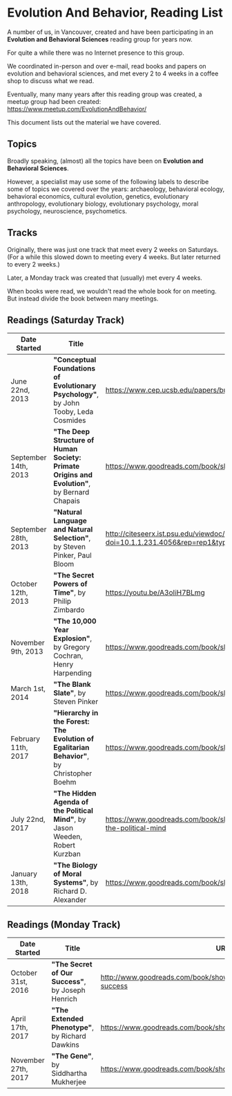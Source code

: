 # Evolution And Behavior, Reading List

A number of us, in Vancouver, created and have been participating in an **Evolution and Behavioral Sciences** reading group for years now.

For quite a while there was no Internet presence to this group.

We coordinated in-person and over e-mail, read books and papers on evolution and behavioral sciences, and met every 2 to 4 weeks in a coffee shop to discuss what we read.

Eventually, many many years after this reading group was created, a meetup group had been created:
https://www.meetup.com/EvolutionAndBehavior/

This document lists out the material we have covered.


## Topics

Broadly speaking, (almost) all the topics have been on **Evolution and Behavioral Sciences**.

However, a specialist may use some of the following labels to describe some of topics we covered over the years:
archaeology,
behavioral ecology,
behavioral economics,
cultural evolution,
genetics,
evolutionary anthropology,
evolutionary biology,
evolutionary psychology,
moral psychology,
neuroscience,
psychometics.


## Tracks

Originally, there was just one track that meet every 2 weeks on Saturdays. (For a while this slowed down to meeting every 4 weeks. But later returned to every 2 weeks.)

Later, a Monday track was created that (usually) met every 4 weeks.

When books were read, we wouldn't read the whole book for on meeting.
But instead divide the book between many meetings.


## Readings (Saturday Track)

| Date Started | Title | URL | Selected By |
| ------------ | ----- | --- | ----------- |
| June 22nd, 2013      | **"Conceptual Foundations of Evolutionary Psychology"**, by John Tooby, Leda Cosmides        | https://www.cep.ucsb.edu/papers/bussconceptual05.pdf                                 | ORGANIZER |
| September 14th, 2013 | **"The Deep Structure of Human Society: Primate Origins and Evolution"**, by Bernard Chapais | https://www.goodreads.com/book/show/7461471-mind-the-gap                             | ORGANIZER |
| September 28th, 2013 | **"Natural Language and Natural Selection"**, by Steven Pinker, Paul Bloom                   | http://citeseerx.ist.psu.edu/viewdoc/download?doi=10.1.1.231.4056&rep=rep1&type=pdf  | ORGANIZER |
| October 12th, 2013   | **"The Secret Powers of Time"**, by Philip Zimbardo                                          | https://youtu.be/A3oIiH7BLmg                                                         | ORGANIZER |
| November 9th, 2013   | **"The 10,000 Year Explosion"**, by Gregory Cochran, Henry Harpending                        | https://www.goodreads.com/book/show/6033964-the-10-000-year-explosion                | VOTE      |
| March 1st, 2014      | **"The Blank Slate"**, by Steven Pinker                                                      | https://www.goodreads.com/book/show/5752.The_Blank_Slate                             | VOTE      |
| February 11th, 2017  | **"Hierarchy in the Forest: The Evolution of Egalitarian Behavior"**, by Christopher Boehm   | https://www.goodreads.com/book/show/2131522.Hierarchy_in_the_Forest                  | VOTE      |
| July 22nd, 2017      | **"The Hidden Agenda of the Political Mind"**, by Jason Weeden, Robert Kurzban               | https://www.goodreads.com/book/show/21981657-the-hidden-agenda-of-the-political-mind | VOTE      |
| January 13th, 2018   | **"The Biology of Moral Systems"**, by Richard D. Alexander                                  | https://www.goodreads.com/book/show/1446851.The_Biology_of_Moral_Systems             | VOTE      |


## Readings (Monday Track)

| Date Started | Title | URL | Selected By |
| ------------ | ----- | --- | ----------- |
| October 31st, 2016  | **"The Secret of Our Success"**, by Joseph Henrich | http://www.goodreads.com/book/show/25761655-the-secret-of-our-success | VOTE      |
| April 17th, 2017    | **"The Extended Phenotype"**, by Richard Dawkins   | https://www.goodreads.com/book/show/61538.The_Extended_Phenotype      | ORGANIZER |
| November 27th, 2017 | **"The Gene"**, by Siddhartha Mukherjee            | https://www.goodreads.com/book/show/27276428-the-gene                 | VOTE      |
